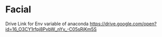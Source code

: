 # Facial

Drive Link for Env variable of anaconda 
https://drive.google.com/open?id=16_O3CY1rfpj8PvbW_nYv_-C05sRjKm5S
